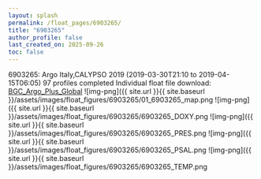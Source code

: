 ```yaml
---
layout: splash
permalink: /float_pages/6903265/
title: "6903265"
author_profile: false
last_created_on: 2025-09-26
toc: false
---
```

 
6903265: Argo Italy,CALYPSO 2019 (2019-03-30T21:10 to 2019-04-15T06:05)
97 profiles completed
Individual float file download: [BGC_Argo_Plus_Global](https://ftp.soest.hawaii.edu/bgc_argo_plus/Individual_Floats/outliers_removed/6903265_Sprof_processed.nc)
![img-png]({{ site.url }}{{ site.baseurl }}/assets/images/float_figures/6903265/01_6903265_map.png
![img-png]({{ site.url }}{{ site.baseurl }}/assets/images/float_figures/6903265/6903265_DOXY.png
![img-png]({{ site.url }}{{ site.baseurl }}/assets/images/float_figures/6903265/6903265_PRES.png
![img-png]({{ site.url }}{{ site.baseurl }}/assets/images/float_figures/6903265/6903265_PSAL.png
![img-png]({{ site.url }}{{ site.baseurl }}/assets/images/float_figures/6903265/6903265_TEMP.png
